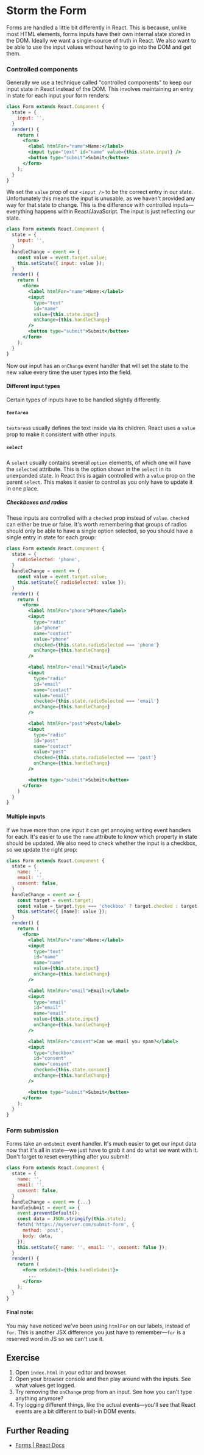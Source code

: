 # Storm the Form

Forms are handled a little bit differently in React. This is because, unlike most HTML elements, forms inputs have their own internal state stored in the DOM. Ideally we want a single-source of truth in React. We also want to be able to use the input values without having to go into the DOM and get them.

### Controlled components

Generally we use a technique called "controlled components" to keep our input state in React instead of the DOM. This involves maintaining an entry in state for each input your form renders:

```jsx
class Form extends React.Component {
  state = {
    input: '',
  }
  render() {
    return (
      <form>
        <label htmlFor="name">Name:</label>
        <input type="text" id="name" value={this.state.input} />
        <button type="submit">Submit</button>
      </form>
    );
  }
}
```

We set the `value` prop of our `<input />` to be the correct entry in our state. Unfortunately this means the input is unusable, as we haven't provided any way for that state to change. This is the difference with controlled inputs—everything happens within React/JavaScript. The input is just reflecting our state.

```jsx
class Form extends React.Component {
  state = {
    input: '',
  }
  handleChange = event => {
    const value = event.target.value;
    this.setState({ input: value });
  }
  render() {
    return (
      <form>
        <label htmlFor="name">Name:</label>
        <input
          type="text"
          id="name"
          value={this.state.input}
          onChange={this.handleChange}
        />
        <button type="submit">Submit</button>
      </form>
    );
  }
}
```

Now our input has an `onChange` event handler that will set the state to the new value every time the user types into the field.

#### Different input types

Certain types of inputs have to be handled slightly differently.

##### `textarea`

`textarea`s usually defines the text inside via its children. React uses a `value` prop to make it consistent with other inputs.

##### `select`

A `select` usually contains several `option` elements, of which one will have the `selected` attribute. This is the option shown in the `select` in its unexpanded state. In React this is again controlled with a `value` prop on the parent `select`. This makes it easier to control as you only have to update it in one place.

##### Checkboxes and radios

These inputs are controlled with a `checked` prop instead of `value`. `checked` can either be true or false. It's worth remembering that groups of radios should only be able to have a single option selected, so you should have a single entry in state for each group:

```jsx
class Form extends React.Component {
  state = {
    radioSelected: 'phone',
  }
  handleChange = event => {
    const value = event.target.value;
    this.setState({ radioSelected: value });
  }
  render() {
    return (
      <form>
        <label htmlFor="phone">Phone</label>
        <input
          type="radio"
          id="phone"
          name="contact"
          value="phone"
          checked={this.state.radioSelected === 'phone'}
          onChange={this.handleChange}
        />

        <label htmlFor="email">Email</label>
        <input
          type="radio"
          id="email"
          name="contact"
          value="email"
          checked={this.state.radioSelected === 'email'}
          onChange={this.handleChange}
        />

        <label htmlFor="post">Post</label>
        <input
          type="radio"
          id="post"
          name="contact"
          value="post"
          checked={this.state.radioSelected === 'post'}
          onChange={this.handleChange}
        />

        <button type="submit">Submit</button>
      </form>
    )
  }
}
```

#### Multiple inputs

If we have more than one input it can get annoying writing event handlers for each. It's easier to use the `name` attribute to know which property in state should be updated. We also need to check whether the input is a checkbox, so we update the right prop:

```jsx
class Form extends React.Component {
  state = {
    name: '',
    email: '',
    consent: false,
  }
  handleChange = event => {
    const target = event.target;
    const value = target.type === 'checkbox' ? target.checked : target.value;
    this.setState({ [name]: value });
  }
  render() {
    return (
      <form>
        <label htmlFor="name">Name:</label>
        <input
          type="text"
          id="name"
          name="name"
          value={this.state.input}
          onChange={this.handleChange}
        />

        <label htmlFor="email">Email:</label>
        <input
          type="email"
          id="email"
          name="email"
          value={this.state.input}
          onChange={this.handleChange}
        />

        <label htmlFor="consent">Can we email you spam?</label>
        <input
          type="checkbox"
          id="consent"
          name="consent"
          checked={this.state.consent}
          onChange={this.handleChange}
        />

        <button type="submit">Submit</button>
      </form>
    );
  }
}
```

### Form submission

Forms take an `onSubmit` event handler. It's much easier to get our input data now that it's all in state—we just have to grab it and do what we want with it. Don't forget to reset everything after you submit!

```jsx
class Form extends React.Component {
  state = {
    name: '',
    email: '',
    consent: false,
  }
  handleChange = event => {...}
  handleSubmit = event => {
    event.preventDefault();
    const data = JSON.stringify(this.state);
    fetch('https://myserver.com/submit-form', {
      method: 'post',
      body: data,
    });
    this.setState({ name: '', email: '', consent: false });
  }
  render() {
    return (
      <form onSubmit={this.handleSubmit}>
        ...
      </form>
    );
  }
}
```

#### Final note:

You may have noticed we've been using `htmlFor` on our labels, instead of `for`. This is another JSX difference you just have to remember—`for` is a reserved word in JS so we can't use it.

## Exercise

1. Open `index.html` in your editor and browser.
2. Open your browser console and then play around with the inputs. See what values get logged.
3. Try removing the `onChange` prop from an input. See how you can't type anything anymore?
3. Try logging different things, like the actual events—you'll see that React events are a bit different to built-in DOM events.

## Further Reading

- [Forms | React Docs](https://reactjs.org/docs/forms.html)
